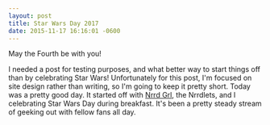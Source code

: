 ```yaml
---
layout: post
title: Star Wars Day 2017
date: 2015-11-17 16:16:01 -0600
---
```

May the Fourth be with you!

I needed a post for testing purposes, and what better way to start things off than by celebrating Star Wars! Unfortunately for this post, I'm focused on site design rather than writing, so I'm going to keep it pretty short. Today was a pretty good day. It started off with [Nrrd Grl](https://wiseami.com), the Nrrdlets, and I celebrating Star Wars Day during breakfast. It's been a pretty steady stream of geeking out with fellow fans all day.
